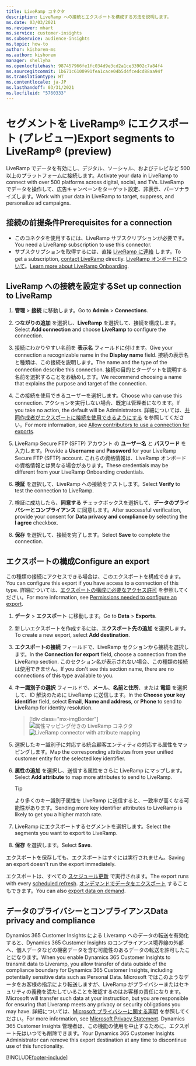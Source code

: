 ```yaml
---
title: LiveRamp コネクタ
description: LiveRamp への接続とエクスポートを構成する方法を説明します。
ms.date: 03/03/2021
ms.reviewer: mhart
ms.service: customer-insights
ms.subservice: audience-insights
ms.topic: how-to
author: kishorem-ms
ms.author: kishorem
manager: shellyha
ms.openlocfilehash: 987457966fe1fc034d9e3cd2a1ce33902c7a84f4
ms.sourcegitcommit: 1b671c6100991fea1cace04b5d4fcedcd88aa94f
ms.translationtype: HT
ms.contentlocale: ja-JP
ms.lasthandoff: 03/31/2021
ms.locfileid: "5760333"
---
```

# <a name="export-segments-to-liverampreg-preview"></a><span data-ttu-id="13fea-103">セグメントを LiveRamp&reg; にエクスポート (プレビュー)</span><span class="sxs-lookup"><span data-stu-id="13fea-103">Export segments to LiveRamp&reg; (preview)</span></span>

<span data-ttu-id="13fea-104">LiveRamp でデータを有効にし、デジタル、ソーシャル、およびテレビなど 500 以上のプラットフォームに接続します。</span><span class="sxs-lookup"><span data-stu-id="13fea-104">Activate your data in LiveRamp to connect with over 500 platforms across digital, social, and TVs.</span></span> <span data-ttu-id="13fea-105">LiveRamp でデータを操作して、広告キャンペーンをターゲット設定、非表示、パーソナライズします。</span><span class="sxs-lookup"><span data-stu-id="13fea-105">Work with your data in LiveRamp to target, suppress, and personalize ad campaigns.</span></span>

## <a name="prerequisites-for-a-connection"></a><span data-ttu-id="13fea-106">接続の前提条件</span><span class="sxs-lookup"><span data-stu-id="13fea-106">Prerequisites for a connection</span></span>

- <span data-ttu-id="13fea-107">このコネクタを使用するには、LiveRamp サブスクリプションが必要です。</span><span class="sxs-lookup"><span data-stu-id="13fea-107">You need a LiveRamp subscription to use this connector.</span></span>
- <span data-ttu-id="13fea-108">サブスクリプションを取得するには、直接 [LiveRamp に連絡](https://liveramp.com/contact/) します。</span><span class="sxs-lookup"><span data-stu-id="13fea-108">To get a subscription, [contact LiveRamp](https://liveramp.com/contact/) directly.</span></span> <span data-ttu-id="13fea-109">[LiveRamp オンボードについて](https://liveramp.com/our-platform/data-onboarding/)。</span><span class="sxs-lookup"><span data-stu-id="13fea-109">[Learn more about LiveRamp Onboarding](https://liveramp.com/our-platform/data-onboarding/).</span></span>

## <a name="set-up-connection-to-liveramp"></a><span data-ttu-id="13fea-110">LiveRamp への接続を設定する</span><span class="sxs-lookup"><span data-stu-id="13fea-110">Set up connection to LiveRamp</span></span>

1. <span data-ttu-id="13fea-111">**管理** > **接続** に移動します。</span><span class="sxs-lookup"><span data-stu-id="13fea-111">Go to **Admin** > **Connections**.</span></span>

1. <span data-ttu-id="13fea-112">**つながりの追加** を選択し、**LiveRamp** を選択して、接続を構成します。</span><span class="sxs-lookup"><span data-stu-id="13fea-112">Select **Add connection** and choose **LiveRamp** to configure the connection.</span></span>

1. <span data-ttu-id="13fea-113">接続にわかりやすい名前を **表示名** フィールドに付けます。</span><span class="sxs-lookup"><span data-stu-id="13fea-113">Give your connection a recognizable name in the **Display name** field.</span></span> <span data-ttu-id="13fea-114">接続の表示名と種類は、この接続を説明します。</span><span class="sxs-lookup"><span data-stu-id="13fea-114">The name and the type of the connection describe this connection.</span></span> <span data-ttu-id="13fea-115">接続の目的とターゲットを説明する名前を選択することをお勧めします。</span><span class="sxs-lookup"><span data-stu-id="13fea-115">We recommend choosing a name that explains the purpose and target of the connection.</span></span>

1. <span data-ttu-id="13fea-116">この接続を使用できるユーザーを選択します。</span><span class="sxs-lookup"><span data-stu-id="13fea-116">Choose who can use this connection.</span></span> <span data-ttu-id="13fea-117">アクションを実行しない場合、既定は管理者になります。</span><span class="sxs-lookup"><span data-stu-id="13fea-117">If you take no action, the default will be Administrators.</span></span> <span data-ttu-id="13fea-118">詳細については、[共同作成者がエクスポートに接続を使用できるようにする](connections.md#allow-contributors-to-use-a-connection-for-exports) を参照してください。</span><span class="sxs-lookup"><span data-stu-id="13fea-118">For more information, see [Allow contributors to use a connection for exports](connections.md#allow-contributors-to-use-a-connection-for-exports).</span></span>

1. <span data-ttu-id="13fea-119">LiveRamp Secure FTP (SFTP) アカウント の **ユーザー名** と **パスワード** を入力します。</span><span class="sxs-lookup"><span data-stu-id="13fea-119">Provide a **Username** and **Password** for your LiveRamp Secure FTP (SFTP) account.</span></span>
<span data-ttu-id="13fea-120">これらの資格情報は、LiveRamp オンボードの資格情報とは異なる場合があります。</span><span class="sxs-lookup"><span data-stu-id="13fea-120">These credentials may be different from your LiveRamp Onboarding credentials.</span></span>

1. <span data-ttu-id="13fea-121">**検証** を選択して、LiveRamp への接続をテストします。</span><span class="sxs-lookup"><span data-stu-id="13fea-121">Select **Verify** to test the connection to LiveRamp.</span></span>

1. <span data-ttu-id="13fea-122">検証に成功したら、**同意する** チェックボックスを選択して、**データのプライバシーとコンプライアンス** に同意します。</span><span class="sxs-lookup"><span data-stu-id="13fea-122">After successful verification, provide your consent for **Data privacy and compliance** by selecting the **I agree** checkbox.</span></span>

1. <span data-ttu-id="13fea-123">**保存** を選択して、接続を完了します。</span><span class="sxs-lookup"><span data-stu-id="13fea-123">Select **Save** to complete the connection.</span></span>

## <a name="configure-an-export"></a><span data-ttu-id="13fea-124">エクスポートの構成</span><span class="sxs-lookup"><span data-stu-id="13fea-124">Configure an export</span></span>

<span data-ttu-id="13fea-125">この種類の接続にアクセスできる場合は、このエクスポートを構成できます。</span><span class="sxs-lookup"><span data-stu-id="13fea-125">You can configure this export if you have access to a connection of this type.</span></span> <span data-ttu-id="13fea-126">詳細については、[エクスポートの構成に必要なアクセス許可](export-destinations.md#set-up-a-new-export) を参照してください。</span><span class="sxs-lookup"><span data-stu-id="13fea-126">For more information, see [Permissions needed to configure an export](export-destinations.md#set-up-a-new-export).</span></span>

1. <span data-ttu-id="13fea-127">**データ** > **エクスポート** に移動します。</span><span class="sxs-lookup"><span data-stu-id="13fea-127">Go to **Data** > **Exports**.</span></span>

1. <span data-ttu-id="13fea-128">新しいエクスポートを作成するには、**エクスポート先の追加** を選択します。</span><span class="sxs-lookup"><span data-stu-id="13fea-128">To create a new export, select **Add destination**.</span></span>

1. <span data-ttu-id="13fea-129">**エクスポートの接続** フィールドで、LiveRamp セクションから接続を選択します。</span><span class="sxs-lookup"><span data-stu-id="13fea-129">In the **Connection for export** field, choose a connection from the LiveRamp section.</span></span> <span data-ttu-id="13fea-130">このセクション名が表示されない場合、この種類の接続は使用できません。</span><span class="sxs-lookup"><span data-stu-id="13fea-130">If you don't see this section name, there are no connections of this type available to you.</span></span>

1. <span data-ttu-id="13fea-131">**キー識別子の選択** フィールドで、**メール**、**名前と住所**、または **電話** を選択して、ID 解決のために LiveRamp に送信します。</span><span class="sxs-lookup"><span data-stu-id="13fea-131">In the **Choose your key identifier** field, select **Email**,  **Name and address**, or **Phone** to send to LiveRamp for identity resolution.</span></span>
   > [!div class="mx-imgBorder"]
   > <span data-ttu-id="13fea-132">![属性マッピング付きの LiveRamp コネクタ](media/export-liveramp-segments.png "属性マッピング付きの LiveRamp コネクタ")</span><span class="sxs-lookup"><span data-stu-id="13fea-132">![LiveRamp connector with attribute mapping](media/export-liveramp-segments.png "LiveRamp connector with attribute mapping")</span></span>

1. <span data-ttu-id="13fea-133">選択したキー識別子に対応する統合顧客エンティティの対応する属性をマッピングします。</span><span class="sxs-lookup"><span data-stu-id="13fea-133">Map the corresponding attributes from your unified customer entity for the selected key identifier.</span></span>

1. <span data-ttu-id="13fea-134">**属性の追加** を選択し、送信する属性をさらに LiveRamp にマップします。</span><span class="sxs-lookup"><span data-stu-id="13fea-134">Select **Add attribute** to map more attributes to send to LiveRamp.</span></span>

   > [!TIP]
   > <span data-ttu-id="13fea-135">より多くのキー識別子属性を LiveRamp に送信すると、一致率が高くなる可能性があります。</span><span class="sxs-lookup"><span data-stu-id="13fea-135">Sending more key identifier attributes to LiveRamp is likely to get you a higher match rate.</span></span>

1. <span data-ttu-id="13fea-136">LiveRamp にエクスポートするセグメントを選択します。</span><span class="sxs-lookup"><span data-stu-id="13fea-136">Select the segments you want to export to LiveRamp.</span></span>

1. <span data-ttu-id="13fea-137">**保存** を選択します。</span><span class="sxs-lookup"><span data-stu-id="13fea-137">Select **Save**.</span></span>

<span data-ttu-id="13fea-138">エクスポートを保存しても、エクスポートはすぐには実行されません。</span><span class="sxs-lookup"><span data-stu-id="13fea-138">Saving an export doesn't run the export immediately.</span></span>

<span data-ttu-id="13fea-139">エクスポートは、すべての [スケジュール更新](system.md#schedule-tab) で実行されます。</span><span class="sxs-lookup"><span data-stu-id="13fea-139">The export runs with every [scheduled refresh](system.md#schedule-tab).</span></span> <span data-ttu-id="13fea-140">[オンデマンドでデータをエクスポート](export-destinations.md#run-exports-on-demand) することもできます。</span><span class="sxs-lookup"><span data-stu-id="13fea-140">You can also [export data on demand](export-destinations.md#run-exports-on-demand).</span></span> 


## <a name="data-privacy-and-compliance"></a><span data-ttu-id="13fea-141">データのプライバシーとコンプライアンス</span><span class="sxs-lookup"><span data-stu-id="13fea-141">Data privacy and compliance</span></span>

<span data-ttu-id="13fea-142">Dynamics 365 Customer Insights による Liveramp へのデータの転送を有効化すると、Dynamics 365 Customer Insights のコンプライアンス境界線の外部へ、個人データなどの機密データを含む可能性のあるデータの転送を許可したことになります。</span><span class="sxs-lookup"><span data-stu-id="13fea-142">When you enable Dynamics 365 Customer Insights to transmit data to Liveramp, you allow transfer of data outside of the compliance boundary for Dynamics 365 Customer Insights, including potentially sensitive data such as Personal Data.</span></span> <span data-ttu-id="13fea-143">Microsoft ではこのようなデータをお客様の指示により転送しますが、LiveRamp がプライバシーまたはセキュリティの義務を満たしていることを確認するのはお客様の責任になります。</span><span class="sxs-lookup"><span data-stu-id="13fea-143">Microsoft will transfer such data at your instruction, but you are responsible for ensuring that Liveramp meets any privacy or security obligations you may have.</span></span> <span data-ttu-id="13fea-144">詳細については、[Microsoft プライバシーに関する声明](https://go.microsoft.com/fwlink/?linkid=396732) を参照してください。</span><span class="sxs-lookup"><span data-stu-id="13fea-144">For more information, see [Microsoft Privacy Statement](https://go.microsoft.com/fwlink/?linkid=396732).</span></span>
<span data-ttu-id="13fea-145">Dynamics 365 Customer Insights 管理者は、この機能の使用を中止するために、エクスポート先はいつでも削除できます。</span><span class="sxs-lookup"><span data-stu-id="13fea-145">Your Dynamics 365 Customer Insights Administrator can remove this export destination at any time to discontinue use of this functionality.</span></span>

[!INCLUDE[footer-include](../includes/footer-banner.md)]
